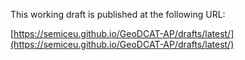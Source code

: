 This working draft is published at the following URL:

[https://semiceu.github.io/GeoDCAT-AP/drafts/latest/](https://semiceu.github.io/GeoDCAT-AP/drafts/latest/)
